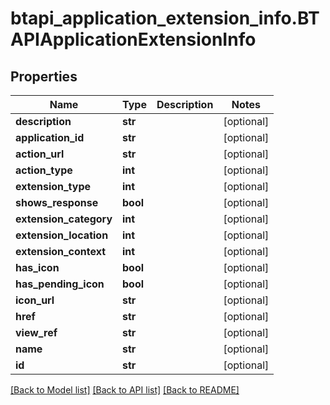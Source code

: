 # btapi_application_extension_info.BTAPIApplicationExtensionInfo

## Properties
Name | Type | Description | Notes
------------ | ------------- | ------------- | -------------
**description** | **str** |  | [optional] 
**application_id** | **str** |  | [optional] 
**action_url** | **str** |  | [optional] 
**action_type** | **int** |  | [optional] 
**extension_type** | **int** |  | [optional] 
**shows_response** | **bool** |  | [optional] 
**extension_category** | **int** |  | [optional] 
**extension_location** | **int** |  | [optional] 
**extension_context** | **int** |  | [optional] 
**has_icon** | **bool** |  | [optional] 
**has_pending_icon** | **bool** |  | [optional] 
**icon_url** | **str** |  | [optional] 
**href** | **str** |  | [optional] 
**view_ref** | **str** |  | [optional] 
**name** | **str** |  | [optional] 
**id** | **str** |  | [optional] 

[[Back to Model list]](../README.md#documentation-for-models) [[Back to API list]](../README.md#documentation-for-api-endpoints) [[Back to README]](../README.md)


